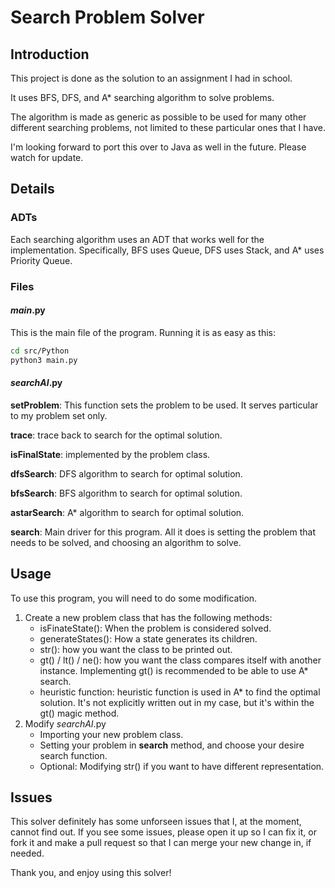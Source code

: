 # Search Problem Solver

## Introduction

This project is done as the solution to an assignment I had in school.

It uses BFS, DFS, and A* searching algorithm to solve problems.

The algorithm is made as generic as possible to be used for many other different searching problems, not limited to these particular ones that I have.

I'm looking forward to port this over to Java as well in the future. Please watch for update.

## Details

### ADTs

Each searching algorithm uses an ADT that works well for the implementation. Specifically, BFS uses Queue, DFS uses Stack, and A* uses Priority Queue.

### Files

#### *main*.py

This is the main file of the program. Running it is as easy as this:

```bash
cd src/Python
python3 main.py
```

#### *searchAI*.py

**setProblem**: This function sets the problem to be used. It serves particular to my problem set only.

**trace**: trace back to search for the optimal solution.

**isFinalState**: implemented by the problem class.

**dfsSearch**: DFS algorithm to search for optimal solution.

**bfsSearch**: BFS algorithm to search for optimal solution.

**astarSearch**: A* algorithm to search for optimal solution.

**search**: Main driver for this program. All it does is setting the problem that needs to be solved, and choosing an algorithm to solve.

## Usage

To use this program, you will need to do some modification.

1. Create a new problem class that has the following methods:
    - isFinateState(): When the problem is considered solved.
    - generateStates(): How a state generates its children.
    - str(): how you want the class to be printed out.
    - gt() / lt() / ne(): how you want the class compares itself with another instance. Implementing gt() is recommended to be able to use A* search.
    - heuristic function: heuristic function is used in A* to find the optimal solution. It's not explicitly written out in my case, but it's within the gt() magic method.
2. Modify *searchAI*.py
    - Importing your new problem class.
    - Setting your problem in **search** method, and choose your desire search function.
    - Optional: Modifying str() if you want to have different representation.

## Issues

This solver definitely has some unforseen issues that I, at the moment, cannot find out. If you see some issues, please open it up so I can fix it, or fork it and make a pull request so that I can merge your new change in, if needed.

Thank you, and enjoy using this solver!
